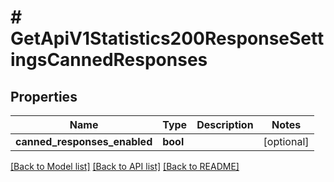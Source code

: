 # # GetApiV1Statistics200ResponseSettingsCannedResponses

## Properties

Name | Type | Description | Notes
------------ | ------------- | ------------- | -------------
**canned_responses_enabled** | **bool** |  | [optional]

[[Back to Model list]](../../README.md#models) [[Back to API list]](../../README.md#endpoints) [[Back to README]](../../README.md)
